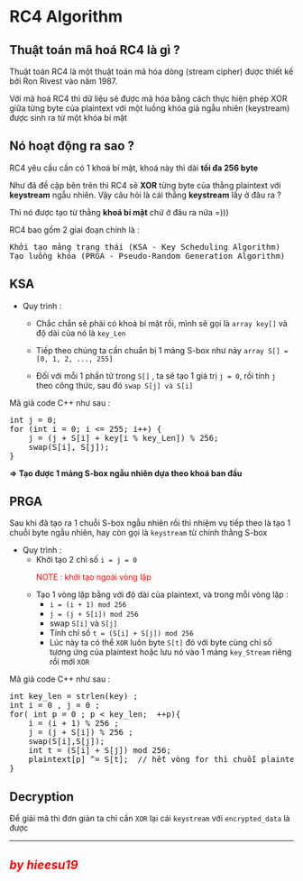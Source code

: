 # **RC4 Algorithm** 
## Thuật toán mã hoá RC4 là gì ?
Thuật toán RC4 là một thuật toán mã hóa dòng (stream cipher) được thiết kế bởi Ron Rivest vào năm 1987.

Với mã hoá RC4 thì dữ liệu sẽ được mã hóa bằng cách thực hiện phép XOR giữa từng byte của plaintext với một luồng khóa giả ngẫu nhiên (keystream) được sinh ra từ một khóa bí mật

## Nó hoạt động ra sao ?
RC4 yêu cầu cần có 1 khoá bí mật, khoá này thì dài **tối đa 256 byte**

Như đã đề cập bên trên thì RC4 sẽ **XOR** từng byte của thằng plaintext với **keystream** ngẫu nhiên. Vậy câu hỏi là cái thằng **keystream** lấy ở đâu ra ?

Thì nó được tạo từ thằng **khoá bí mật** chứ ở đâu ra nữa =)))

RC4 bao gồm 2 giai đoạn chính là : 
<pre>Khởi tạo mảng trạng thái (KSA - Key Scheduling Algorithm) 
Tạo luồng khóa (PRGA - Pseudo-Random Generation Algorithm) </pre>

## KSA 
- Quy trình : 
    - Chắc chắn sẽ phải có khoá bí mật rồi, mình sẽ gọi là `array key[]` và độ dài của nó là `key_Len`

    - Tiếp theo chúng ta cần chuẩn bị 1 mảng S-box như này `array S[] = [0, 1, 2, ..., 255] `

    - Đối với mỗi 1 phần tử trong `S[]` , ta sẽ tạo 1 giá trị `j = 0`, rồi tính `j` theo công thức, sau đó `swap S[j] và S[i]`

Mã giả code C++ như sau :  
<pre>
int j = 0;
for (int i = 0; i <= 255; i++) {
    j = (j + S[i] + key[i % key_Len]) % 256;
    swap(S[i], S[j]); 
}
</pre>
**⇒ Tạo được 1 mảng S-box ngẫu nhiên dựa theo khoá ban đầu** 


## PRGA
Sau khi đã tạo ra 1 chuỗi S-box ngẫu nhiên rồi thì nhiệm vụ tiếp theo là tạo 1 chuỗi byte ngẫu nhiên, hay còn gọi là `keystream` từ chính thằng S-box
- Quy trình : 
    - Khởi tạo 2 chỉ số ` i = j = 0 ` <p style="color:red;">NOTE : khởi tạo ngoài vòng lặp </p>
    - Tạo 1 vòng lặp bằng với độ dài của plaintext, và trong mỗi vòng lặp : 
        - `i = (i + 1) mod 256`
        - `j = (j + S[i]) mod 256`
        - swap `S[i]` và `S[j]`
        - Tính chỉ số `t = (S[i] + S[j]) mod 256` 
        - Lúc này ta có thể `XOR` luôn byte `S[t]` đó với byte cùng chỉ số tương ứng của plaintext hoặc lưu nó vào 1 mảng `key_Stream` riêng rồi mới `XOR`

Mã giả code C++ như sau :
<pre>
int key_len = strlen(key) ; 
int i = 0 , j = 0 ; 
for( int p = 0 ; p < key_len;  ++p){
    i = (i + 1) % 256 ;
    j = (j + S[i]) % 256 ; 
    swap(S[i],S[j]);
    int t = (S[i] + S[j]) mod 256;
    plaintext[p] ^= S[t];  // hết vòng for thì chuỗi plaintext sẽ trở thành đoạn bị encrypt
}
</pre>

## Decryption
Để giải mã thì đơn giản ta chỉ cần `XOR` lại cái `keystream` với `encrypted_data` là được

*** 
## ***<p style="color:red;">by hieesu19</p>***
